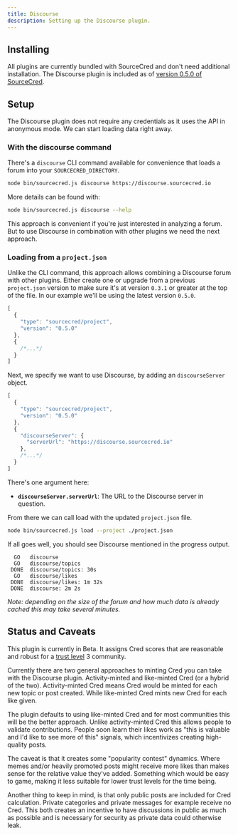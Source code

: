```yaml
---
title: Discourse
description: Setting up the Discourse plugin.
---
```




## Installing

All plugins are currently bundled with SourceCred and don't need additional
installation. The Discourse plugin is included as of [version 0.5.0 of
SourceCred][v0.5.0 release].

## Setup

The Discourse plugin does not require any credentials as it uses the API in
anonymous mode. We can start loading data right away.

### With the discourse command

There's a `discourse` CLI command available for convenience that loads a forum
into your `SOURCECRED_DIRECTORY`.

```bash
node bin/sourcecred.js discourse https://discourse.sourcecred.io
```

More details can be found with:

```bash
node bin/sourcecred.js discourse --help
```

This approach is convenient if you're just interested in analyzing a forum. But
to use Discourse in combination with other plugins we need the next approach.

### Loading from a `project.json`

Unlike the CLI command, this approach allows combining a Discourse forum with
other plugins. Either create one or upgrade from a previous `project.json`
version to make sure it's at version `0.3.1` or greater at the top of the file.
In our example we'll be using the latest version `0.5.0`.

```js
[
  {
    "type": "sourcecred/project",
    "version": "0.5.0"
  },
  {
    /*...*/
  }
]
```

Next, we specify we want to use Discourse, by adding an `discourseServer`
object.

```js
[
  {
    "type": "sourcecred/project",
    "version": "0.5.0"
  },
  {
    "discourseServer": {
      "serverUrl": "https://discourse.sourcecred.io"
    },
    /*...*/
  }
]
```

There's one argument here:

- **`discourseServer.serverUrl`**: The URL to the Discourse server in question.

From there we can call load with the updated `project.json` file.

```bash
node bin/sourcecred.js load --project ./project.json
```

If all goes well, you should see Discourse mentioned in the progress output.

```
  GO   discourse
  GO   discourse/topics
 DONE  discourse/topics: 30s
  GO   discourse/likes
 DONE  discourse/likes: 1m 32s
 DONE  discourse: 2m 2s
```

_Note: depending on the size of the forum and how much data is already cached
this may take several minutes._

[trust level]: ../../concepts/trust_levels.md
[v0.5.0 release]: https://github.com/sourcecred/sourcecred/issues/1679

## Status and Caveats

This plugin is currently in Beta. It assigns Cred scores that are reasonable and
robust for a [trust level] 3 community.

Currently there are two general approaches to minting Cred you can take with the
Discourse plugin. Activity-minted and like-minted Cred (or a hybrid of the two).
Activity-minted Cred means Cred would be minted for each new topic or post
created. While like-minted Cred mints new Cred for each like given.

The plugin defaults to using like-minted Cred and for most communities this will
be the better approach. Unlike activity-minted Cred this allows people to
validate contributions. People soon learn their likes work as "this is valuable
and I'd like to see more of this" signals, which incentivizes creating
high-quality posts.

The caveat is that it creates some "popularity contest" dynamics. Where memes
and/or heavily promoted posts might receive more likes than makes sense for the
relative value they've added. Something which would be easy to game, making it
less suitable for lower trust levels for the time being.

Another thing to keep in mind, is that only public posts are included for Cred
calculation. Private categories and private messages for example receive no
Cred. This both creates an incentive to have discussions in public as much as
possible and is necessary for security as private data could otherwise leak.
